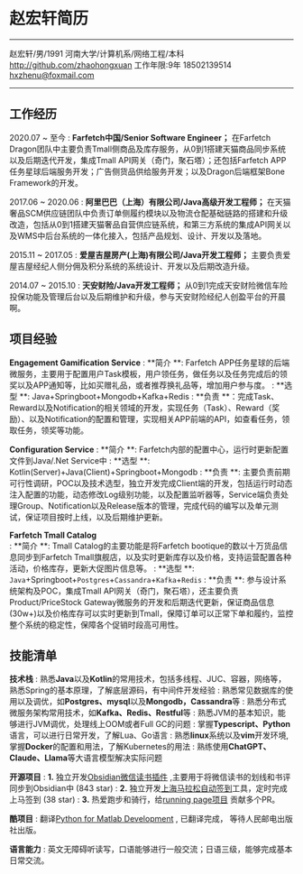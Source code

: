 赵宏轩简历
============

----------------------------------                ---------------------------                 ------------------------------
赵宏轩/男/1991                                      河南大学/计算机系/网络工程/本科                 http://github.com/zhaohongxuan
工作年限:9年                                               18502139514                                     hxzhenu@foxmail.com
----------------------------------                ---------------------------                 -------------------------------

工作经历  
----------

2020.07 ~ 至今
:  **Farfetch中国/Senior Software Engineer；** 在Farfetch Dragon团队中主要负责Tmall侧商品及库存服务，从0到1搭建天猫商品同步系统以及后期迭代开发，集成Tmall API网关（奇门，聚石塔）；还包括Farfetch APP任务星球后端服务开发；广告侧货品供给服务开发；以及Dragon后端框架Bone Framework的开发。

2017.06 ~ 2020.06
:  **阿⾥巴巴（上海）有限公司/Java⾼级开发⼯程师；** 在天猫奢品SCM供应链团队中负责订单侧履约模块以及物流仓配基础链路的搭建和升级改造，包括从0到1搭建天猫奢品自营供应链系统，和第三方系统的集成API网关以及WMS中后台系统的一体化接入，包括产品规划、设计、开发以及落地。

2015.11 ~ 2017.05
:  **爱屋吉屋房产(上海)有限公司/Java开发⼯程师；** 主要负责爱屋吉屋经纪人侧分佣及积分系统的系统设计、开发以及后期改造升级。

2014.07 ~ 2015.10
:  **天安财险/Java开发⼯程师；** 从0到1完成天安财险微信车险投保功能及管理后台以及后期维护和升级，参与天安财险经纪人创盈平台的开晨啊。

项目经验
----------
**Engagement Gamification Service**
:   **简介 **: Farfetch APP任务星球的后端微服务，主要用于配置用户Task模板，用户领任务，做任务以及任务完成后的领奖以及APP通知等，比如买赠礼品，或者推荐换礼品等，增加用户参与度。
:   **选型 **: Java+Springboot+Mongodb+Kafka+Redis
:   **负责 **：完成Task、Reward以及Notification的相关领域的开发，实现任务（Task）、Reward（奖励）、以及Notification的配置和管理，实现相关APP前端的API，如查看任务，领取任务，领奖等功能。

**Configuration Service**
:   **简介 **: Farfetch内部的配置中心，运行时更新配置文件到Java/.Net Service中
:   **选型 **: Kotlin(Server)+Java(Client)+Springboot+Mongodb 
:   **负责 **: 主要负责前期可行性调研，POC以及技术选型，独立开发完成Client端的开发，包括运行时动态注入配置的功能，动态修改Log级别功能，以及配置监听器等，Service端负责处理Group、Notification以及Release版本的管理，完成代码的编写以及单元测试，保证项目按时上线，以及后期维护更新。

**Farfetch Tmall Catalog**                          
:   **简介 **: Tmall Catalog的主要功能是将Farfetch bootique的数以十万货品信息同步到Farfetch Tmall旗舰店，以及实时更新库存以及价格，支持运营配置各种活动，价格库存，更新大促图片信息等。
:   **选型 **: `Java`+Springboot+`Postgres`+`Cassandra`+`Kafka`+`Redis`
:   **负责 **: 参与设计系统架构及POC，集成Tmall API网关（奇门，聚石塔），还主要负责Product/PriceStock Gateway微服务的开发和后期迭代更新，保证商品信息(30w+)以及价格库存可以实时更新到Tmall，保障订单可以正常下单和履约，监控整个系统的稳定性，保障各个促销时段高可用性。

技能清单
--------------------
**技术栈**
: 熟悉**Java**以及**Kotlin**的常用技术，包括多线程、JUC、容器，网络等，熟悉Spring的基本原理，了解底层源码，有中间件开发经验
: 熟悉常见数据库的使用以及调优，如**Postgres、mysql**以及**Mongodb，Cassandra**等
: 熟悉分布式微服务架构常用技术，如**Kafka、Redis、Restful**等
: 熟悉JVM的基本知识，能够进行JVM调优，处理线上OOM或者Full GC的问题
: 掌握**Typescript、Python**语言，可以进行日常开发，了解Lua、Go语言
: 熟悉**linux**系统以及**vim**开发环境, 掌握**Docker**的配置和用法，了解Kubernetes的用法
: 熟练使用**ChatGPT、Claude、Llama**等大语言模型解决实际问题

**开源项目**
: **1.** 独立开发[Obsidian微信读书插件](https://github.com/zhaohongxuan/obsidian-weread-plugin) ,主要用于将微信读书的划线和书评同步到Obsidian中 (843 star)
: **2.** 独立开发[上海马拉松自动签到](https://github.com/zhaohongxuan/shangma_auto_sign)工具，定时完成上马签到 (38 star)
: **3.** 热爱跑步和骑行，给[running page项目](https://github.com/yihong0618/running_page) 贡献多个PR。

**酷项目**
: 翻译[Python for Matlab Development](https://www.amazon.com/Python-MATLAB-Development-Modules-Package/dp/1484272226) , 已翻译完成， 等待人民邮电出版社出版。

**语言能力**
: 英文无障碍听读写，口语能够进行一般交流；日语三级，能够完成基本日常交流。